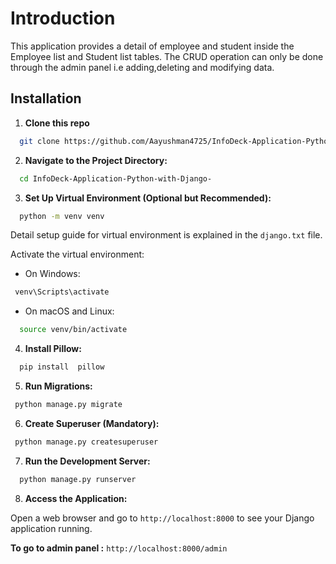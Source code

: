
# Introduction

This application provides a detail of employee and student inside the Employee list and Student list tables. The CRUD operation can only be done through the admin panel i.e adding,deleting and modifying data.




## Installation

1. **Clone this repo**

```bash
  git clone https://github.com/Aayushman4725/InfoDeck-Application-Python-with-Django-.git
```


2. **Navigate to the Project Directory:**


```bash
  cd InfoDeck-Application-Python-with-Django-
```



3. **Set Up Virtual Environment (Optional but Recommended):**
```bash
  python -m venv venv
```
Detail setup guide for virtual environment is explained in the `django.txt` file.


Activate the virtual environment:
- On Windows:

```bash
 venv\Scripts\activate
```



- On macOS and Linux:

```bash
  source venv/bin/activate
```



4. **Install Pillow:**

```bash
  pip install  pillow
```

5. **Run Migrations:**


```bash
 python manage.py migrate
```


6. **Create Superuser (Mandatory):**

```bash
 python manage.py createsuperuser
```


7. **Run the Development Server:**

```bash
  python manage.py runserver
```

8. **Access the Application:**

Open a web browser and go to `http://localhost:8000` to see your Django application running.

**To go to admin panel :** 
`http://localhost:8000/admin`

